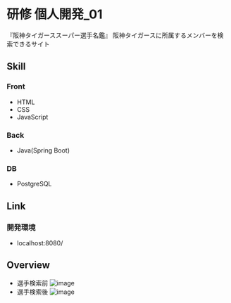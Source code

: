 # 研修 個人開発_01
『阪神タイガーススーパー選手名鑑』
阪神タイガースに所属するメンバーを検索できるサイト

## Skill
### Front
- HTML
- CSS
- JavaScript
### Back
- Java(Spring Boot)
### DB
- PostgreSQL

## Link
### 開発環境
- localhost:8080/

## Overview
- 選手検索前
![image](https://github.com/grazie-a-k-a-keita/HanshinTigersSuperPlayerDirectory/assets/106722155/f9bb3a16-f86d-4f12-a0cd-69a3c812ac21)
- 選手検索後
![image](https://github.com/grazie-a-k-a-keita/HanshinTigersSuperPlayerDirectory/assets/106722155/3d5b59aa-7613-44db-b6a2-fdc9aacddf15)
